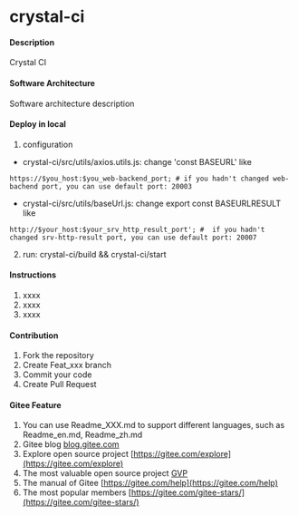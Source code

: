 # crystal-ci

#### Description
Crystal CI

#### Software Architecture
Software architecture description

#### Deploy in local

1. configuration
  - crystal-ci/src/utils/axios.utils.js: change 'const BASEURL' like
  ```
  https://$you_host:$you_web-backend_port; # if you hadn't changed web-bachend port, you can use default port: 20003
  ```
  - crystal-ci/src/utils/baseUrl.js: change export const BASEURLRESULT like
  ```
  http://$your_host:$your_srv_http_result_port'; #  if you hadn't changed srv-http-result port, you can use default port: 20007
  ```
2. run: crystal-ci/build && crystal-ci/start

#### Instructions

1.  xxxx
2.  xxxx
3.  xxxx

#### Contribution

1.  Fork the repository
2.  Create Feat_xxx branch
3.  Commit your code
4.  Create Pull Request


#### Gitee Feature

1.  You can use Readme\_XXX.md to support different languages, such as Readme\_en.md, Readme\_zh.md
2.  Gitee blog [blog.gitee.com](https://blog.gitee.com)
3.  Explore open source project [https://gitee.com/explore](https://gitee.com/explore)
4.  The most valuable open source project [GVP](https://gitee.com/gvp)
5.  The manual of Gitee [https://gitee.com/help](https://gitee.com/help)
6.  The most popular members  [https://gitee.com/gitee-stars/](https://gitee.com/gitee-stars/)
